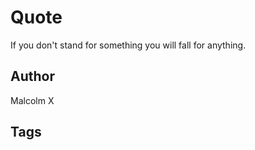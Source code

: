 # Quote

If you don't stand for something you will fall for anything.

## Author

Malcolm X

## Tags


